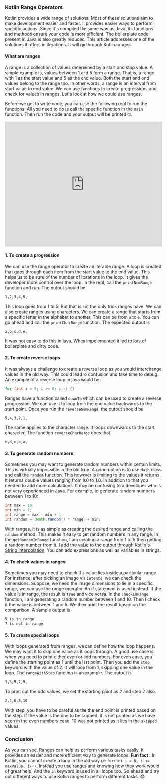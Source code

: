 ### Kotlin Range Operators
Kotlin provides a wide range of solutions. Most of these solutions aim to make development easier and faster. It provides easier ways to perform specific actions. Since it's compiled the same way as Java, its functions and methods ensure your code is more efficient. The boilerplate code present in Java is also greatly reduced. This article addresses one of the solutions it offers in iterations. It will go through Kotlin ranges.

#### What are ranges
A range is a collection of values determined by a start and stop value. A simple example is, values between 1 and 5 form a range. That is, a range with 1 as the start value and 5 as the end value. Both the start and end values belong to the range too. In other words, a range is an interval from start value to end value. We can use functions to create progressions and check for values in ranges. Let's look at how we could use ranges.  

Before we get to write code, you can use the following repl to run the functions. All you need to do is call the specific function in the `main` function. Then run the code and your output will be printed 🤓.

<iframe height="400px" width="100%" src="https://repl.it/@Linusmuema/Ranges?lite=true" scrolling="no" frameborder="no" allowtransparency="true" allowfullscreen="true" sandbox="allow-forms allow-pointer-lock allow-popups allow-same-origin allow-scripts allow-modals"></iframe>

#### 1. To create a progression
We can use the range operator to create an iterable range. A loop is created that goes through each item from the start value to the end value. This helps us to be sure of the number of iterations in the loop. It gives the developer more control over the loop. In the repl, call the `printNumRange` function and run. The output should be

```bash
1,2,3,4,5,
```

This loop goes from 1 to 5. But that is not the only trick ranges have. We can also create ranges using characters. We can create a range that starts from a specific letter in the alphabet to another. This can be from `a` to `e`. You can go ahead and call the `printCharRange` function. The expected output is

```bash
a,b,c,d,e,
```
It was not easy to do this in java. When impelemented it led to lots of boilerplate and dirty code.

#### 2. To create reverse loops
It was always a challenge to create a reverse loop as you would interchange values in the old way. This could lead to confusion and take time to debug. An example of a reverse loop in java would be:

```Java
for (int i = 5; i >= 0; i--) {}
```

Ranges have a function called `downTo` which can be used to create a reverse progression. We can use it to loop from the end value backwards to the start point. Once you run the `reverseNumRange`, the output should be

```bash
5,4,3,2,1,
```

The same applies to the character range. It loops downwards to the start character. The function `reverseCharRange` does that.

```bash
e,d,c,b,a,
```

#### 3. To generate random numbers
Sometimes you may want to generate random numbers within certain limits. This is virtually impossible in the old loop. A good option is to use `Math` class and call the `random` function. This however is limiting to the values it returns. It returns double values ranging from 0.0 to 1.0. In addition to that you needed to add more calculations. It may be confusing to a developer who is not very experienced in Java. For example, to generate random numbers between 1 to 10:

```Java
int max = 10;
int min = 1;
int range = max - min + 1;
int random = (Math.random() * range) + min;
```

With ranges, it is as simple as creating the desired range and calling the `random` method. This makes it easy to get random numbers in any range. In the `getRandomInRange` function, I am creating a range from 1 to 5 then getting a random number from it. I add the value to the output through Kotlin's [String interpolation](https://kotlincompact.com/string-interpolation.html). You can add expressions as well as variables in strings.

#### 4. To check values in ranges
Sometimes you may need to check if a value lies inside a particular range. For instance, after picking an image via `intents`, we can check the dimensions. Suppose, we need the image dimensions to lie in a specific range, we can use the range operator. An if statement is used instead. If the value is in range, the result is `true` and vice versa. In the `checkInRange` function, I am generating a random number between 1 and 10. Then I check if the value is between 1 and 5. We then print the result based on the comparison. A sample output is

```bash
5 is in range
7 is not in range
```

#### 5. To create special loops
With loops generated from ranges, we can define how the loop happens. We may want it to skip one value as it loops through. A good use case is when you need to print either even or odd numbers. For even case, you define the starting point as 1 until the last point. Then you add the `step` keyword with the value of 2. It will loop from 1, skipping one value in the loop. The `rangeWithStep` function is an example. The output is

```bash
1,3,5,7,9,
```

To print out the odd values, we set the starting point as 2 and step 2 also.

```bash
2,4,6,8,10
```

With step, you have to be careful as the the end point is printed based on the step. If the value is the one to be skipped, it is not printed as we have seen in the even numbers case. 10 was not printed as it lies in the `skipped` values.

### Conclusion
As you can see, Ranges can help us perform various tasks easily. It provides an easier and more efficient way to generate loops. **Fun fact** : In Kotlin, you cannot create a loop in the old way i.e `for(int i = 0, i <= maxValue, i++)`. Instead you use ranges and knowing how they work would of great help. And the  `in` keyword is used in all loops too. Go ahead and try out different ways to use Kotlin ranges to perform different tasks. 😎
